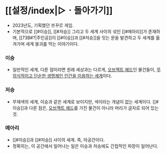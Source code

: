 # [[설정/index|▷ㆍ돌아가기]]
- 2023년도, 기획했던 쯔꾸르 게임.
- 기본적으로 [[#이승]], [[#저승]] 그리고 두 세계 사이의 섞인 [[#메아리]]가 존재하며, [[73B#?|주인공]]이 [[#이승]]과 [[#저승]]을 잇는 문을 발견하고 두 세계를 옮겨가며 세계 붕괴를 막는 이야기이다.

### 이승
- 일반적인 세계, 다른 점이라면 원래 세상과는 다르게, [오브젝트 헤드](https://namu.wiki/w/%EC%98%A4%EB%B8%8C%EC%A0%9D%ED%8A%B8%20%ED%97%A4%EB%93%9C)인 물건들이, [무의식적이고 단순한 생명체인 인간을 이용하는 세계](https://namu.wiki/w/%EC%97%AD%EC%A0%84#s-1)이다. 
### 저승
- 무채색의 세계, 이승과 같은 세계로 보이지만, 색이라는 개념이 없는 세계이다. [[#이승]]과 다른 점은, [오브젝트 헤드](https://namu.wiki/w/%EC%98%A4%EB%B8%8C%EC%A0%9D%ED%8A%B8%20%ED%97%A4%EB%93%9C)를 가진 물건이 아니라 머리가 글자로 되어 있는 것.

### 메아리
- [[#이승]]과 [[#저승]] 사이의 세계. 즉, 아공간이다.
- 정확히는, 이 공간에서 일어나는 일은 이승과 저승에도 간접적인 파장이 일어난다.